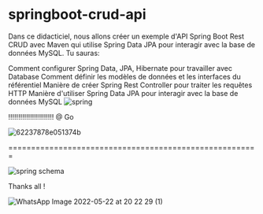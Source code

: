# springboot-crud-api
Dans ce didacticiel, nous allons créer un exemple d'API Spring Boot Rest CRUD avec Maven qui utilise Spring Data JPA pour interagir avec la base de données MySQL. Tu sauras:

Comment configurer Spring Data, JPA, Hibernate pour travailler avec Database
Comment définir les modèles de données et les interfaces du référentiel
Manière de créer Spring Rest Controller pour traiter les requêtes HTTP
Manière d'utiliser Spring Data JPA pour interagir avec la base de données MySQL
![spring](https://user-images.githubusercontent.com/48298145/171455654-c62977d4-8419-47bf-a3da-488c959abd7a.jpg)

!!!!!!!!!!!!!!!!!!!!!!! @ Go

![62237878e051374b](https://user-images.githubusercontent.com/48298145/171455740-83b08f24-699b-4692-8d6a-7222086172c6.jpeg)

=======================================================

![spring schema](https://user-images.githubusercontent.com/48298145/171455835-89720240-96ec-443d-8dd3-9f8f8627d166.png)


Thanks all !


![WhatsApp Image 2022-05-22 at 20 22 29 (1)](https://user-images.githubusercontent.com/48298145/171456216-7c7ca390-cc4d-4d84-a74a-0a225f2e4f8e.jpeg)
